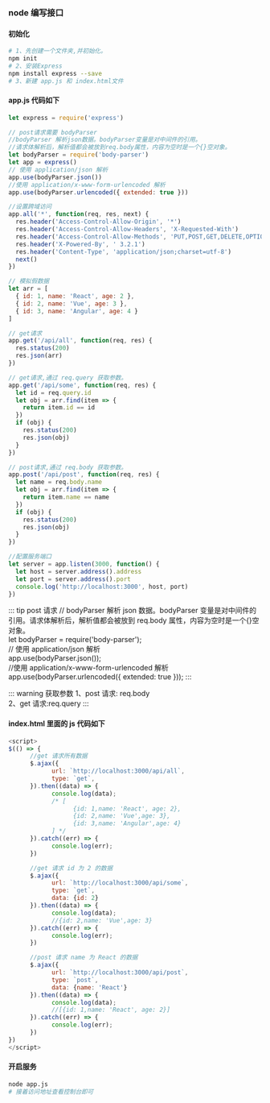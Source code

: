 ### node 编写接口

#### 初始化

```bash
# 1、先创建一个文件夹,并初始化。
npm init
# 2、安装Express
npm install express --save
# 3、新建 app.js 和 index.html文件
```

#### app.js 代码如下

```js
let express = require('express')

// post请求需要 bodyParser
//bodyParser 解析json数据。bodyParser变量是对中间件的引用。
//请求体解析后，解析值都会被放到req.body属性，内容为空时是一个{}空对象。
let bodyParser = require('body-parser')
let app = express()
// 使用 application/json 解析
app.use(bodyParser.json())
//使用 application/x-www-form-urlencoded 解析
app.use(bodyParser.urlencoded({ extended: true }))

//设置跨域访问
app.all('*', function(req, res, next) {
  res.header('Access-Control-Allow-Origin', '*')
  res.header('Access-Control-Allow-Headers', 'X-Requested-With')
  res.header('Access-Control-Allow-Methods', 'PUT,POST,GET,DELETE,OPTIONS')
  res.header('X-Powered-By', ' 3.2.1')
  res.header('Content-Type', 'application/json;charset=utf-8')
  next()
})

// 模拟假数据
let arr = [
  { id: 1, name: 'React', age: 2 },
  { id: 2, name: 'Vue', age: 3 },
  { id: 3, name: 'Angular', age: 4 }
]

// get请求
app.get('/api/all', function(req, res) {
  res.status(200)
  res.json(arr)
})

// get请求,通过 req.query 获取参数。
app.get('/api/some', function(req, res) {
  let id = req.query.id
  let obj = arr.find(item => {
    return item.id == id
  })
  if (obj) {
    res.status(200)
    res.json(obj)
  }
})

// post请求,通过 req.body 获取参数。
app.post('/api/post', function(req, res) {
  let name = req.body.name
  let obj = arr.find(item => {
    return item.name == name
  })
  if (obj) {
    res.status(200)
    res.json(obj)
  }
})

//配置服务端口
let server = app.listen(3000, function() {
  let host = server.address().address
  let port = server.address().port
  console.log('http://localhost:3000', host, port)
})
```

::: tip post 请求
// bodyParser 解析 json 数据。bodyParser 变量是对中间件的引用。请求体解析后，解析值都会被放到 req.body 属性，内容为空时是一个{}空对象。  
let bodyParser = require('body-parser');  
// 使用 application/json 解析  
app.use(bodyParser.json());  
//使用 application/x-www-form-urlencoded 解析  
app.use(bodyParser.urlencoded({ extended: true }));
:::

::: warning 获取参数
1、post 请求: req.body  
2、get 请求:req.query
:::

#### index.html 里面的 js 代码如下

```js
<script>
$(() => {
      //get 请求所有数据
      $.ajax({
            url: `http://localhost:3000/api/all`,
            type: `get`,
      }).then((data) => {
            console.log(data);
            /* [
                  {id: 1,name: 'React', age: 2},
                  {id: 2,name: 'Vue',age: 3},
                  {id: 3,name: 'Angular',age: 4}
            ] */
      }).catch((err) => {
            console.log(err);
      })

      //get 请求 id 为 2 的数据
      $.ajax({
            url: `http://localhost:3000/api/some`,
            type: `get`,
            data: {id: 2}
      }).then((data) => {
            console.log(data);
            //{id: 2,name: 'Vue',age: 3}
      }).catch((err) => {
            console.log(err);
      })

      //post 请求 name 为 React 的数据
      $.ajax({
            url: `http://localhost:3000/api/post`,
            type: `post`,
            data: {name: 'React'}
      }).then((data) => {
            console.log(data);
            //[{id: 1,name: 'React', age: 2}]
      }).catch((err) => {
            console.log(err);
      })
})
</script>
```

#### 开启服务

```bash
node app.js
# 接着访问地址查看控制台即可
```
